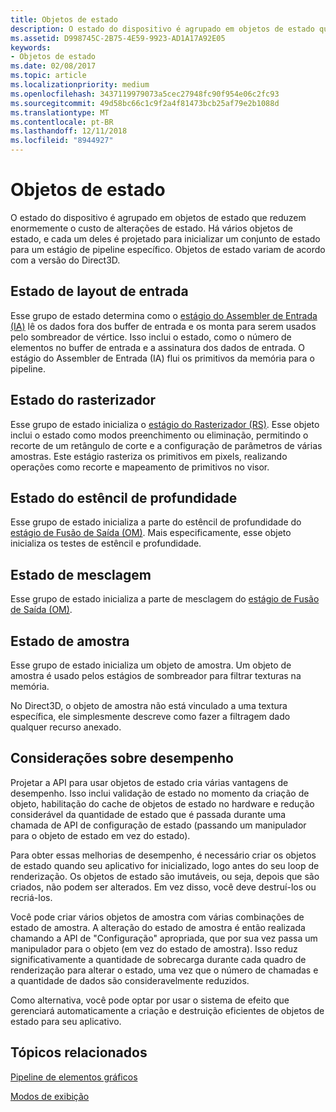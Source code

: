 ```yaml
---
title: Objetos de estado
description: O estado do dispositivo é agrupado em objetos de estado que reduzem enormemente o custo de alterações de estado. Há vários objetos de estado, e cada um deles é projetado para inicializar um conjunto de estado para um estágio de pipeline específico. Objetos de estado variam de acordo com a versão do Direct3D.
ms.assetid: D998745C-2B75-4E59-9923-AD1A17A92E05
keywords:
- Objetos de estado
ms.date: 02/08/2017
ms.topic: article
ms.localizationpriority: medium
ms.openlocfilehash: 3437119979073a5cec27948fc90f954e06c2fc93
ms.sourcegitcommit: 49d58bc66c1c9f2a4f81473bcb25af79e2b1088d
ms.translationtype: MT
ms.contentlocale: pt-BR
ms.lasthandoff: 12/11/2018
ms.locfileid: "8944927"
---
```

# <a name="state-objects"></a>Objetos de estado


O estado do dispositivo é agrupado em objetos de estado que reduzem enormemente o custo de alterações de estado. Há vários objetos de estado, e cada um deles é projetado para inicializar um conjunto de estado para um estágio de pipeline específico. Objetos de estado variam de acordo com a versão do Direct3D.

## <a name="span-idinputlayoutspanspan-idinputlayoutspanspan-idinputlayoutspaninput-layout-state"></a><span id="Input_Layout"></span><span id="input_layout"></span><span id="INPUT_LAYOUT"></span>Estado de layout de entrada


Esse grupo de estado determina como o [estágio do Assembler de Entrada (IA)](input-assembler-stage--ia-.md) lê os dados fora dos buffer de entrada e os monta para serem usados pelo sombreador de vértice. Isso inclui o estado, como o número de elementos no buffer de entrada e a assinatura dos dados de entrada. O estágio do Assembler de Entrada (IA) flui os primitivos da memória para o pipeline.

## <a name="span-idrasterizerspanspan-idrasterizerspanspan-idrasterizerspanrasterizer-state"></a><span id="Rasterizer"></span><span id="rasterizer"></span><span id="RASTERIZER"></span>Estado do rasterizador


Esse grupo de estado inicializa o [estágio do Rasterizador (RS)](rasterizer-stage--rs-.md). Esse objeto inclui o estado como modos preenchimento ou eliminação, permitindo o recorte de um retângulo de corte e a configuração de parâmetros de várias amostras. Este estágio rasteriza os primitivos em pixels, realizando operações como recorte e mapeamento de primitivos no visor.

## <a name="span-iddepthstencilspanspan-iddepthstencilspanspan-iddepthstencilspandepth-stencil-state"></a><span id="DepthStencil"></span><span id="depthstencil"></span><span id="DEPTHSTENCIL"></span>Estado do estêncil de profundidade


Esse grupo de estado inicializa a parte do estêncil de profundidade do [estágio de Fusão de Saída (OM)](output-merger-stage--om-.md). Mais especificamente, esse objeto inicializa os testes de estêncil e profundidade.

## <a name="span-idblendspanspan-idblendspanspan-idblendspanblend-state"></a><span id="Blend"></span><span id="blend"></span><span id="BLEND"></span>Estado de mesclagem


Esse grupo de estado inicializa a parte de mesclagem do [estágio de Fusão de Saída (OM)](output-merger-stage--om-.md).

## <a name="span-idsamplerspanspan-idsamplerspanspan-idsamplerspansampler-state"></a><span id="Sampler"></span><span id="sampler"></span><span id="SAMPLER"></span>Estado de amostra


Esse grupo de estado inicializa um objeto de amostra. Um objeto de amostra é usado pelos estágios de sombreador para filtrar texturas na memória.

No Direct3D, o objeto de amostra não está vinculado a uma textura específica, ele simplesmente descreve como fazer a filtragem dado qualquer recurso anexado.

## <a name="span-idperformanceconsiderationsspanspan-idperformanceconsiderationsspanspan-idperformanceconsiderationsspanperformance-considerations"></a><span id="Performance_Considerations"></span><span id="performance_considerations"></span><span id="PERFORMANCE_CONSIDERATIONS"></span>Considerações sobre desempenho


Projetar a API para usar objetos de estado cria várias vantagens de desempenho. Isso inclui validação de estado no momento da criação de objeto, habilitação do cache de objetos de estado no hardware e redução considerável da quantidade de estado que é passada durante uma chamada de API de configuração de estado (passando um manipulador para o objeto de estado em vez do estado).

Para obter essas melhorias de desempenho, é necessário criar os objetos de estado quando seu aplicativo for inicializado, logo antes do seu loop de renderização. Os objetos de estado são imutáveis, ou seja, depois que são criados, não podem ser alterados. Em vez disso, você deve destruí-los ou recriá-los.

Você pode criar vários objetos de amostra com várias combinações de estado de amostra. A alteração do estado de amostra é então realizada chamando a API de "Configuração" apropriada, que por sua vez passa um manipulador para o objeto (em vez do estado de amostra). Isso reduz significativamente a quantidade de sobrecarga durante cada quadro de renderização para alterar o estado, uma vez que o número de chamadas e a quantidade de dados são consideravelmente reduzidos.

Como alternativa, você pode optar por usar o sistema de efeito que gerenciará automaticamente a criação e destruição eficientes de objetos de estado para seu aplicativo.

## <a name="span-idrelated-topicsspanrelated-topics"></a><span id="related-topics"></span>Tópicos relacionados


[Pipeline de elementos gráficos](graphics-pipeline.md)

[Modos de exibição](views.md)

 

 




